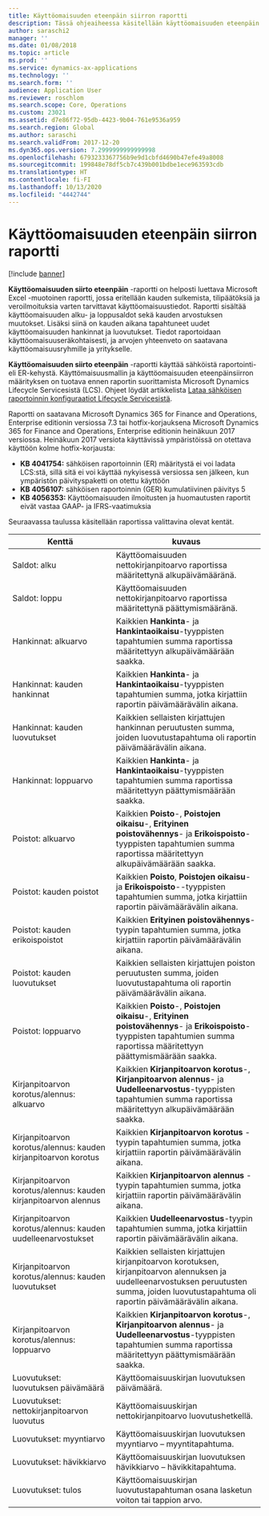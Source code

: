 ```yaml
---
title: Käyttöomaisuuden eteenpäin siirron raportti
description: Tässä ohjeaiheessa käsitellään käyttöomaisuuden eteenpäin siirron raporttia.
author: saraschi2
manager: ''
ms.date: 01/08/2018
ms.topic: article
ms.prod: ''
ms.service: dynamics-ax-applications
ms.technology: ''
ms.search.form: ''
audience: Application User
ms.reviewer: roschlom
ms.search.scope: Core, Operations
ms.custom: 23021
ms.assetid: d7e86f72-95db-4423-9b04-761e9536a959
ms.search.region: Global
ms.author: saraschi
ms.search.validFrom: 2017-12-20
ms.dyn365.ops.version: 7.2999999999999998
ms.openlocfilehash: 6793233367756b9e9d1cbfd4690b47efe49a8008
ms.sourcegitcommit: 199848e78df5cb7c439b001bdbe1ece963593cdb
ms.translationtype: HT
ms.contentlocale: fi-FI
ms.lasthandoff: 10/13/2020
ms.locfileid: "4442744"
---
```

# <a name="fixed-assets-roll-forward-report"></a>Käyttöomaisuuden eteenpäin siirron raportti

[!include [banner](../includes/banner.md)]

**Käyttöomaisuuden siirto eteenpäin** -raportti on helposti luettava Microsoft Excel -muotoinen raportti, jossa eritellään kauden sulkemista, tilipäätöksiä ja veroilmoituksia varten tarvittavat käyttöomaisuustiedot. Raportti sisältää käyttöomaisuuden alku- ja loppusaldot sekä kauden arvostuksen muutokset. Lisäksi siinä on kauden aikana tapahtuneet uudet käyttöomaisuuden hankinnat ja luovutukset. Tiedot raportoidaan käyttöomaisuuseräkohtaisesti, ja arvojen yhteenveto on saatavana käyttöomaisuusryhmille ja yritykselle.

**Käyttöomaisuuden siirto eteenpäin** -raportti käyttää sähköistä raportointi- eli ER-kehystä. Käyttömaisuusmallin ja käyttöomaisuuden eteenpäinsiirron määrityksen on tuotava ennen raportin suorittamista Microsoft Dynamics Lifecycle Servicesistä (LCS). Ohjeet löydät artikkelista [Lataa sähköisen raportoinnin konfiguraatiot Lifecycle Servicesistä](https://docs.microsoft.com/dynamics365/unified-operations/dev-itpro/analytics/download-electronic-reporting-configuration-lcs).

Raportti on saatavana Microsoft Dynamics 365 for Finance and Operations, Enterprise editionin versiossa 7.3 tai hotfix-korjauksena Microsoft Dynamics 365 for Finance and Operations, Enterprise editionin heinäkuun 2017 versiossa. Heinäkuun 2017 versiota käyttävissä ympäristöissä on otettava käyttöön kolme hotfix-korjausta:

- **KB 4041754:** sähköisen raportoinnin (ER) määritystä ei voi ladata LCS:stä, sillä sitä ei voi käyttää nykyisessä versiossa sen jälkeen, kun ympäristön päivityspaketti on otettu käyttöön
- **KB 4056107:** sähköisen raportoinnin (GER) kumulatiivinen päivitys 5
- **KB 4056353:** Käyttöomaisuuden ilmoitusten ja huomautusten raportit eivät vastaa GAAP- ja IFRS-vaatimuksia

Seuraavassa taulussa käsitellään raportissa valittavina olevat kentät.


|                    Kenttä                    |                                                                                                                                kuvaus                                                                                                                                |
|---------------------------------------------|---------------------------------------------------------------------------------------------------------------------------------------------------------------------------------------------------------------------------------------------------------------------------|
|              Saldot: alku              |                                                                                           Käyttöomaisuuden nettokirjanpitoarvo raportissa määritettynä alkupäivämääränä.                                                                                           |
|              Saldot: loppu              |                                                                                            Käyttöomaisuuden nettokirjanpitoarvo raportissa määritettynä päättymismääränä.                                                                                            |
|         Hankinnat: alkuarvo         |                                                 Kaikkien <strong>Hankinta</strong>- ja <strong>Hankintaoikaisu</strong>-tyyppisten tapahtumien summa raportissa määritettyyn alkupäivämäärään saakka.                                                  |
|      Hankinnat: kauden hankinnat      |                                                 Kaikkien <strong>Hankinta</strong>- ja <strong>Hankintaoikaisu</strong>-tyyppisten tapahtumien summa, jotka kirjattiin raportin päivämäärävälin aikana.                                                  |
|       Hankinnat: kauden luovutukset        |                                                                        Kaikkien sellaisten kirjattujen hankinnan peruutusten summa, joiden luovutustapahtuma oli raportin päivämäärävälin aikana.                                                                        |
|         Hankinnat: loppuarvo         |                                                  Kaikkien <strong>Hankinta</strong>- ja <strong>Hankintaoikaisu</strong>-tyyppisten tapahtumien summa raportissa määritettyyn päättymismäärään saakka.                                                   |
|        Poistot: alkuarvo         | Kaikkien <strong>Poisto</strong>-, <strong>Poistojen oikaisu</strong>-, <strong>Erityinen poistovähennys</strong>- ja <strong>Erikoispoisto</strong>-tyyppisten tapahtumien summa raportissa määritettyyn alkupäivämäärään saakka. |
|     Poistot: kauden poistot     |                         Kaikkien <strong>Poisto</strong>, <strong>Poistojen oikaisu</strong>- ja <strong>Erikoispoisto</strong>--tyyppisten tapahtumien summa, jotka kirjattiin raportin päivämäärävälin aikana.                          |
| Poistot: kauden erikoispoistot |                                                              Kaikkien <strong>Erityinen poistovähennys</strong>-tyypin tapahtumien summa, jotka kirjattiin raportin päivämäärävälin aikana.                                                               |
|       Poistot: kauden luovutukset       |                                                                       Kaikkien sellaisten kirjattujen poiston peruutusten summa, joiden luovutustapahtuma oli raportin päivämäärävälin aikana.                                                                        |
|        Poistot: loppuarvo         |  Kaikkien <strong>Poisto</strong>-, <strong>Poistojen oikaisu</strong>-, <strong>Erityinen poistovähennys</strong>- ja <strong>Erikoispoisto</strong>-tyyppisten tapahtumien summa raportissa määritettyyn päättymismäärään saakka.  |
|    Kirjanpitoarvon korotus/alennus: alkuarvo     |                              Kaikkien <strong>Kirjanpitoarvon korotus</strong>-, <strong>Kirjanpitoarvon alennus</strong>- ja <strong>Uudelleenarvostus</strong>-tyyppisten tapahtumien summa raportissa määritettyyn alkupäivämäärään saakka.                               |
|   Kirjanpitoarvon korotus/alennus: kauden kirjanpitoarvon korotus   |                                                                    Kaikkien <strong>Kirjanpitoarvon korotus</strong> -tyypin tapahtumien summa, jotka kirjattiin raportin päivämäärävälin aikana.                                                                    |
|  Kirjanpitoarvon korotus/alennus: kauden kirjanpitoarvon alennus  |                                                                   Kaikkien <strong>Kirjanpitoarvon alennus</strong> -tyypin tapahtumien summa, jotka kirjattiin raportin päivämäärävälin aikana.                                                                   |
| Kirjanpitoarvon korotus/alennus: kauden uudelleenarvostukset  |                                                                        Kaikkien <strong>Uudelleenarvostus</strong>-tyypin tapahtumien summa, jotka kirjattiin raportin päivämäärävälin aikana.                                                                        |
|   Kirjanpitoarvon korotus/alennus: kauden luovutukset   |                                                           Kaikkien sellaisten kirjattujen kirjanpitoarvon korotuksen, kirjanpitoarvon alennuksen ja uudelleenarvostuksen peruutusten summa, joiden luovutustapahtuma oli raportin päivämäärävälin aikana.                                                           |
|    Kirjanpitoarvon korotus/alennus: loppuarvo     |                               Kaikkien <strong>Kirjanpitoarvon korotus</strong>-, <strong>Kirjanpitoarvon alennus</strong>- ja <strong>Uudelleenarvostus</strong>-tyyppisten tapahtumien summa raportissa määritettyyn päättymismäärään saakka.                                |
|          Luovutukset: luovutuksen päivämäärä           |                                                                                                                Käyttöomaisuuskirjan luovutuksen päivämäärä.                                                                                                                |
|    Luovutukset: nettokirjanpitoarvon luovutus    |                                                                                                    Käyttöomaisuuskirjan nettokirjanpitoarvo luovutushetkellä.                                                                                                    |
|            Luovutukset: myyntiarvo            |                                                                                               Käyttöomaisuuskirjan luovutuksen myyntiarvo – myyntitapahtuma.                                                                                                |
|           Luovutukset: hävikkiarvo            |                                                                                               Käyttöomaisuuskirjan luovutuksen hävikkiarvo – hävikkitapahtuma.                                                                                               |
|           Luovutukset: tulos            |                                                                                 Käyttöomaisuuskirjan luovutustapahtuman osana lasketun voiton tai tappion arvo.                                                                                 |

